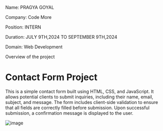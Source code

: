 Name: PRAGYA GOYAL

Company: Code More

Position: INTERN

Duration: JULY 9TH,2024 TO SEPTEMBER 9TH,2024

Domain: Web Development

Overview of the project

# Contact Form Project

This is a simple contact form built using HTML, CSS, and JavaScript. It allows potential clients to submit inquiries, including their name, email, subject, and message. The form includes client-side validation to ensure that all fields are correctly filled before submission. Upon successful submission, a confirmation message is displayed to the user.

![image](https://github.com/user-attachments/assets/c6b57ec5-19a0-4cea-8573-ff6f69378876)
